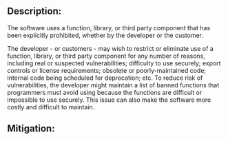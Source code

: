 ## Description:

The software uses a function, library, or third party component that has been explicitly prohibited, whether by the developer or the customer.

The developer - or customers - may wish to restrict or eliminate use of a function, library, or third party component for any number of reasons, including real or suspected vulnerabilities; difficulty to use securely; export controls or license requirements; obsolete or poorly-maintained code; internal code being scheduled for deprecation; etc. To reduce risk of vulnerabilities, the developer might maintain a list of banned functions that programmers must avoid using because the functions are difficult or impossible to use securely. This issue can also make the software more costly and difficult to maintain.

## Mitigation:

